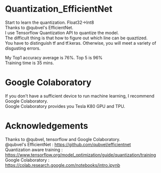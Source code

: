 # Quantization_EfficientNet
Start to learn the quantization.  Float32->Int8  
Thanks to @qubvel's EfficientNet.  
I use Tensorflow Quantization API to quantize the model.  
The difficult thing is that how to figure out which line can be quaztized.  
You have to distinguish tf and tf.keras. Otherwise, you will meet a variety of disgusting errors.      

My Top1 accuracy average is 76%. Top 5 is 96%  
Training time is 35 mins.  

# Google Colaboratory 
If you don't have a sufficient device to run machine learning, I recommend Google Colaboratory.  
Google Colaboratory provides you Tesla K80 GPU and TPU.  



# Acknowledgements
Thanks to @qubvel, tensorflow and Google Colaboratory.  
@qubvel's EfficientNet      : https://github.com/qubvel/efficientnet    
Quantization aware training : https://www.tensorflow.org/model_optimization/guide/quantization/training    
Google Colaboratory         : https://colab.research.google.com/notebooks/intro.ipynb  



